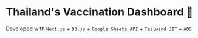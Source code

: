 # Thailand's Vaccination Dashboard 💉

Developed with `Next.js` + `D3.js` + `Google Sheets API` + `Tailwind JIT` + `AOS`
